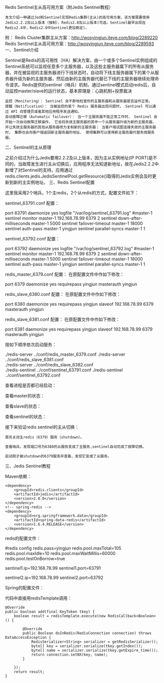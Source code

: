 ﻿Redis Sentinel主从高可用方案（附Jedis Sentinel教程）

    本文介绍一种通过Jed和Sentinel实现Redis集群(主从)的高可用方案，该方案需要使用Jedis2.2.2及以上版本（强制），Redis2.8及以上版本(可选，Sentinel最早出现在Redis2.4中，Redis2.8中Sentinel更加稳定)，

附：
Redis Cluster集群主从方案：http://wosyingjun.iteye.com/blog/2289220
Redis Sentinel主从高可用方案：http://wosyingjun.iteye.com/blog/2289593
一、Sentinel介绍

Sentinel是Redis的高可用性（HA）解决方案，由一个或多个Sentinel实例组成的Sentinel系统可以监视任意多个主服务器，以及这些主服务器属下的所有从服务器，并在被监视的主服务器进行下线状态时，自动将下线主服务器属下的某个从服务器升级为新的主服务器，然后由新的主服务器代替已下线的主服务器继续处理命令请求。Redis提供的sentinel（哨兵）机制，通过sentinel模式启动redis后，自动监控master/slave的运行状态，基本原理是：心跳机制+投票裁决

    监控（Monitoring）： Sentinel 会不断地检查你的主服务器和从服务器是否运作正常。
    提醒（Notification）： 当被监控的某个 Redis 服务器出现问题时， Sentinel 可以通过 API 向管理员或者其他应用程序发送通知。
    自动故障迁移（Automatic failover）： 当一个主服务器不能正常工作时， Sentinel 会开始一次自动故障迁移操作， 它会将失效主服务器的其中一个从服务器升级为新的主服务器， 并让失效主服务器的其他从服务器改为复制新的主服务器； 当客户端试图连接失效的主服务器时， 集群也会向客户端返回新主服务器的地址， 使得集群可以使用新主服务器代替失效服务器。

二、Sentinel的主从原理

   

之前介绍过为什么Jedis要用2.2.2及以上版本，因为主从实例地址(IP PORT)是不同的，当故障发生进行主从切换后，应用程序无法知道新地址，故在Jedis2.2.2中新增了对Sentinel的支持，应用通过redis.clients.jedis.JedisSentinelPool.getResource()取得的Jedis实例会及时更新到新的主实例地址。
三、Redis Sentinel配置

这里我采用2个哨兵，1个主redis，2个从redis的方式，配置文件如下：

sentinel_63791.conf 配置：

port 63791
daemonize yes
logfile "/var/log/sentinel_63791.log"
#master-1
sentinel monitor master-1 192.168.78.99 6379 2
sentinel down-after-milliseconds master-1 5000
sentinel failover-timeout master-1 18000
sentinel auth-pass master-1 yingjun
sentinel parallel-syncs master-1 1

sentinel_63792.conf 配置：

port 63792
daemonize yes
logfile "/var/log/sentinel_63792.log"
#master-1
sentinel monitor master-1 192.168.78.99 6379 2
sentinel down-after-milliseconds master-1 5000
sentinel failover-timeout master-1 18000
sentinel auth-pass master-1 yingjun
sentinel parallel-syncs master-1 1

redis_master_6379.conf 配置：
在原配置文件中作如下修改：

port 6379
daemonize yes
requirepass yingjun
masterauth yingjun

redis_slave_6380.conf 配置：
在原配置文件中作如下修改：

port 6380
daemonize yes
requirepass yingjun
slaveof 192.168.78.99 6379
masterauth yingjun

redis_slave_6381.conf 配置：
在原配置文件中作如下修改：

port 6381
daemonize yes
requirepass yingjun
slaveof 192.168.78.99 6379
masterauth yingjun

按如下顺序依次启动服务：

./redis-server ../conf/redis_master_6379.conf
./redis-server ../conf/redis_slave_6381.conf    
./redis-server ../conf/redis_slave_6382.conf    
./redis-sentinel ../conf/sentinel_63791.conf
./redis-sentinel ../conf/sentinel_63792.conf

查看进程是否都已经启动：

查看master的状态：

查看slave的状态：

查看sentinel的状态：

接下来验证redis sentinel的主从切换：

    首先关闭主redis（6379）服务（shutdown）。

    查看哨兵，发现端口号为6380的从服务变成了主服务,sentinel自动完成了故障切换。

    启动刚才被shutdown的6379服务并查看，发现它变成了从服务。

三、Jedis Sentinel教程

Maven依赖：

    <dependency>
        <groupId>redis.clients</groupId>
        <artifactId>jedis</artifactId>
        <version>2.8.0</version>
    </dependency>
    <!-- spring-redis -->
    <dependency>
        <groupId>org.springframework.data</groupId>
        <artifactId>spring-data-redis</artifactId>
        <version>1.6.4.RELEASE</version>
    </dependency>

redis的配置文件：

#redis config
redis.pass=yingjun
redis.pool.maxTotal=105
redis.pool.maxIdle=10
redis.pool.maxWaitMillis=60000
redis.pool.testOnBorrow=true

sentinel1.ip=192.168.78.99
sentinel1.port=63791

sentinel2.ip=192.168.78.99
sentinel2.port=63792

Spring的配置文件：

<!-- Redis 配置 -->
<bean id="jedisPoolConfig" class="redis.clients.jedis.JedisPoolConfig">
    <property name="maxTotal" value="${redis.pool.maxTotal}" />
    <property name="maxIdle" value="${redis.pool.maxIdle}" />
    <property name="maxWaitMillis" value="${redis.pool.maxWaitMillis}" />
    <property name="testOnBorrow" value="${redis.pool.testOnBorrow}" />
</bean>

<bean id="sentinelConfiguration"
    class="org.springframework.data.redis.connection.RedisSentinelConfiguration">
    <property name="master">
        <bean class="org.springframework.data.redis.connection.RedisNode">
            <property name="name" value="master-1"></property>
        </bean>
    </property>
    <property name="sentinels">
        <set>
            <bean class="org.springframework.data.redis.connection.RedisNode">
                <constructor-arg name="host" value="${sentinel1.ip}"></constructor-arg>
                <constructor-arg name="port" value="${sentinel1.port}"></constructor-arg>
            </bean>
            <bean class="org.springframework.data.redis.connection.RedisNode">
                <constructor-arg name="host" value="${sentinel2.ip}"></constructor-arg>
                <constructor-arg name="port" value="${sentinel2.port}"></constructor-arg>
            </bean>
        </set>
    </property>
</bean>

<!-- Jedis ConnectionFactory连接配置 -->
<bean id="jedisConnectionFactory"
    class="org.springframework.data.redis.connection.jedis.JedisConnectionFactory">
    <property name="password" value="${redis.pass}"></property>
    <property name="poolConfig" >
        <ref bean="jedisPoolConfig"/>
    </property>
    <constructor-arg name="sentinelConfig" ref="sentinelConfiguration"></constructor-arg>
</bean>

<!-- redisTemplate配置，redisTemplate是对Jedis的对redis操作的扩展，有更多的操作，封装使操作更便捷 -->
<bean id="redisTemplate" class="org.springframework.data.redis.core.StringRedisTemplate">
    <property name="connectionFactory" ref="jedisConnectionFactory" />
</bean>

代码中直接用redisTemplate调用：

    @Override
    public boolean add(final KeyToken tkey) {
        boolean result = redisTemplate.execute(new RedisCallback<Boolean>() {

            @Override
            public Boolean doInRedis(RedisConnection connection) throws DataAccessException {
                RedisSerializer<String> serializer = getRedisSerializer();
                byte[] key = serializer.serialize(tkey.getIndex());
                byte[] name = serializer.serialize(tkey.getExpire_time());
                return connection.setNX(key, name);
            }

        });
        return result;
    }